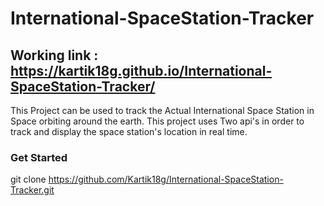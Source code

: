 # International-SpaceStation-Tracker

## Working link : https://kartik18g.github.io/International-SpaceStation-Tracker/

This Project can be used to track the Actual International Space Station in Space orbiting around the earth. This project uses Two api's in order to track and display the space station's location in real time.

### Get Started

git clone https://github.com/Kartik18g/International-SpaceStation-Tracker.git
